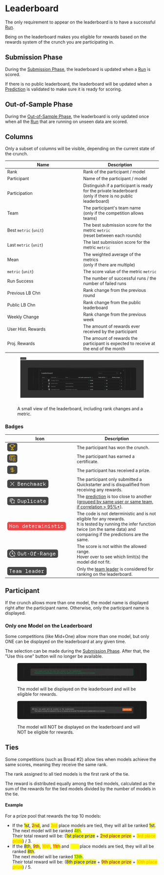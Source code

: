 # Leaderboard

The only requirement to appear on the leaderboard is to have a successful [Run](../../other/glossary.md#run).

Being on the leaderboard makes you eligible for rewards based on the rewards system of the crunch you are participating in.

## Submission Phase

During the [Submission Phase](../../other/glossary.md#submission-phase), the leaderboard is updated when a [Run](../../other/glossary.md#run) is scored.

If there is no public leaderboard, the leaderboard will be updated when a [Prediction](../../other/glossary.md#prediction) is validated to make sure it is ready for scoring.

## Out-of-Sample Phase

During the [Out-of-Sample Phase](../../other/glossary.md#out-of-sample-phase), the leaderboard is only updated once when all the [Run](../../other/glossary.md#run) that are running on unseen data are scored.

## Columns

Only a subset of columns will be visible, depending on the current state of the crunch.

<table><thead><tr><th width="235">Name</th><th>Description</th></tr></thead><tbody><tr><td>Rank</td><td>Rank of the participant / model</td></tr><tr><td>Participant</td><td>Name of the participant / model</td></tr><tr><td>Participation</td><td>Distinguish if a participant is ready for the private leaderboard<br>(only if there is no public leaderboard)</td></tr><tr><td>Team</td><td>The participant's team name<br>(only if the competition allows teams)</td></tr><tr><td>Best <code>metric</code> (<code>unit</code>)</td><td>The best submission score for the metric <code>metric</code><br>(reset between each rounds)</td></tr><tr><td>Last <code>metric</code> (<code>unit</code>)</td><td>The last submission score for the metric <code>metric</code></td></tr><tr><td>Mean</td><td>The weighted average of the metrics<br>(only if there are multiple)</td></tr><tr><td><code>metric</code> (<code>unit</code>)</td><td>The score value of the metric <code>metric</code></td></tr><tr><td>Run Success</td><td>The number of successful runs / the number of failed runs</td></tr><tr><td>Previous LB Chn</td><td>Rank change from the previous round</td></tr><tr><td>Public LB Chn</td><td>Rank change from the public leaderboard</td></tr><tr><td>Weekly Change</td><td>Rank change from the previous week</td></tr><tr><td>User Hist. Rewards</td><td>The amount of rewards ever received by the participant</td></tr><tr><td>Proj. Rewards</td><td>The amount of rewards the participant is expected to receive at the end of the month</td></tr></tbody></table>

<figure><img src="../../.gitbook/assets/Leaderboard.png" alt=""><figcaption><p>A small view of the leaderboard, including rank changes and a metric.</p></figcaption></figure>

### Badges

<table><thead><tr><th width="214">Icon</th><th>Description</th></tr></thead><tbody><tr><td> <img src="../../.gitbook/assets/Badge-7.png" alt="" data-size="original"></td><td>The participant has won the crunch.</td></tr><tr><td> <img src="../../.gitbook/assets/Badge-5.png" alt=""></td><td>The participant has earned a certificate.</td></tr><tr><td> <img src="../../.gitbook/assets/Badge-6.png" alt=""></td><td>The participant has received a prize.</td></tr><tr><td><img src="../../.gitbook/assets/Badge-4.png" alt="" data-size="original"></td><td>The participant only submitted a Quickstarter and is disqualified from receiving any rewards.</td></tr><tr><td><img src="../../.gitbook/assets/Badge-3.png" alt="" data-size="original"></td><td>The <a href="../../other/glossary.md#prediction">prediction</a> is too close to another<br>(<a href="duplicate-predictions.md">grouped by same user or same team, if correlation > 95%*</a>).</td></tr><tr><td><img src="../../.gitbook/assets/Badge-1.png" alt="" data-size="original"></td><td>The code is not deterministic and is not eligible for any rewards.<br>It is tested by running the infer function twice (on the same data) and comparing if the predictions are the same.</td></tr><tr><td><img src="../../.gitbook/assets/Badge-2 (1).png" alt="" data-size="original"></td><td>The score is not within the allowed range.<br>Hover over to see which limit(s) the model did not fit.</td></tr><tr><td><img src="../../.gitbook/assets/Badge.png" alt="" data-size="original"></td><td>Only the <a href="../teams/#leaders">team leader</a> is considered for ranking on the leaderboard.</td></tr></tbody></table>

## Participant

If the crunch allows more than one model, the model name is displayed right after the participant name. Otherwise, only the participant name is displayed.

### Only one Model on the Leaderboard

Some competitions (like Mid+One) allow more than one model, but only ONE can be displayed on the leaderboard at any given time.

The selection can be made during the [Submission Phase](../../other/glossary.md#submission-phase). After that, the "Use this one" button will no longer be available.

<figure><img src="../../.gitbook/assets/Only One Model - 1.png" alt=""><figcaption><p>The model will be displayed on the leaderboard and will be eligible for rewards.</p></figcaption></figure>

<figure><img src="../../.gitbook/assets/Only One Model - 2.png" alt=""><figcaption><p>The model will NOT be displayed on the leaderboard and will NOT be eligible for rewards.</p></figcaption></figure>

## Ties

Some competitions (such as Broad #2) allow ties when models achieve the same scores, meaning they receive the same rank.

The rank assigned to all tied models is the first rank of the tie.

The reward is distributed equally among the tied models, calculated as the sum of the rewards for the tied models divided by the number of models in the tie.

#### Example

For a prize pool that rewards the top 10 models:

* If the <mark style="color:blue;">1st</mark>, <mark style="color:purple;">2nd</mark>, and <mark style="color:orange;">3rd</mark> place models are tied, they will all be ranked <mark style="color:blue;">1st</mark>.\
  The next model will be ranked <mark style="color:green;">4th</mark>.\
  Their total reward will be: (<mark style="color:blue;">1st place prize</mark> + <mark style="color:purple;">2nd place prize</mark> + <mark style="color:orange;">3rd place prize</mark>) / 3.
* If the <mark style="color:blue;">8th</mark>, <mark style="color:purple;">9th</mark>, <mark style="color:orange;">10th</mark>, <mark style="color:red;">11th</mark> and <mark style="color:yellow;">12th</mark> place models are tied, they will all be ranked <mark style="color:blue;">8th</mark>.\
  The next model will be ranked <mark style="color:green;">13th</mark>.\
  Their total reward will be: (<mark style="color:blue;">8th place prize</mark> + <mark style="color:purple;">9th place prize</mark> + <mark style="color:orange;">10th place prize</mark>) / 5.
